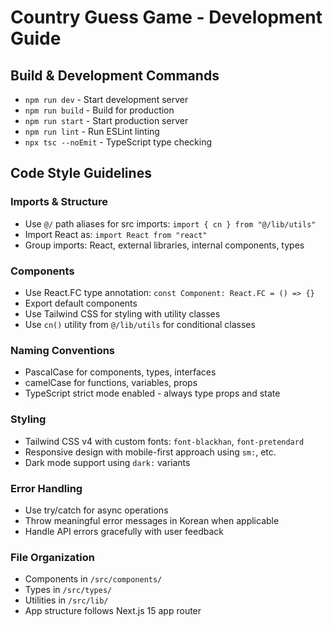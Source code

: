# Country Guess Game - Development Guide

## Build & Development Commands
- `npm run dev` - Start development server
- `npm run build` - Build for production
- `npm run start` - Start production server
- `npm run lint` - Run ESLint linting
- `npx tsc --noEmit` - TypeScript type checking

## Code Style Guidelines

### Imports & Structure
- Use `@/` path aliases for src imports: `import { cn } from "@/lib/utils"`
- Import React as: `import React from "react"`
- Group imports: React, external libraries, internal components, types

### Components
- Use React.FC type annotation: `const Component: React.FC = () => {}`
- Export default components
- Use Tailwind CSS for styling with utility classes
- Use `cn()` utility from `@/lib/utils` for conditional classes

### Naming Conventions
- PascalCase for components, types, interfaces
- camelCase for functions, variables, props
- TypeScript strict mode enabled - always type props and state

### Styling
- Tailwind CSS v4 with custom fonts: `font-blackhan`, `font-pretendard`
- Responsive design with mobile-first approach using `sm:`, etc.
- Dark mode support using `dark:` variants

### Error Handling
- Use try/catch for async operations
- Throw meaningful error messages in Korean when applicable
- Handle API errors gracefully with user feedback

### File Organization
- Components in `/src/components/`
- Types in `/src/types/`
- Utilities in `/src/lib/`
- App structure follows Next.js 15 app router